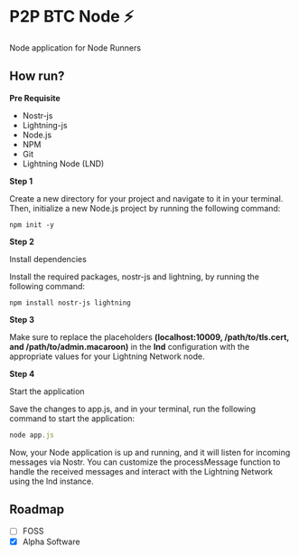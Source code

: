 # P2P BTC Node ⚡

Node application for Node Runners

## How run?

**Pre Requisite**

- Nostr-js
- Lightning-js
- Node.js
- NPM
- Git
- Lightning Node (LND)

**Step 1**

Create a new directory for your project and navigate to it in your terminal. Then, initialize a new Node.js project by running the following command:

```npm
npm init -y
```

**Step 2**

Install dependencies

Install the required packages, nostr-js and lightning, by running the following command:

```npm
npm install nostr-js lightning
```

**Step 3**

Make sure to replace the placeholders **(localhost:10009, /path/to/tls.cert, and /path/to/admin.macaroon)** in the **lnd** configuration with the appropriate values for your Lightning Network node.

**Step 4**

Start the application

Save the changes to app.js, and in your terminal, run the following command to start the application:

```node.js
node app.js
```
Now, your Node application is up and running, and it will listen for incoming messages via Nostr. You can customize the processMessage function to handle the received messages and interact with the Lightning Network using the lnd instance.

## Roadmap

- [ ] FOSS
- [x] Alpha Software

